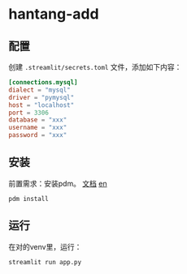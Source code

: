# hantang-add

## 配置

创建 `.streamlit/secrets.toml` 文件，添加如下内容：

```toml
[connections.mysql]
dialect = "mysql"
driver = "pymysql"
host = "localhost"
port = 3306
database = "xxx"
username = "xxx"
password = "xxx"
```

## 安装

前置需求：安装pdm。 [文档](https://pdm-project.org/zh-cn/latest/#_3) [en](https://pdm-project.org/en/latest/#_3)

```shell
pdm install
```

## 运行

在对的venv里，运行：

```shell
streamlit run app.py
```
